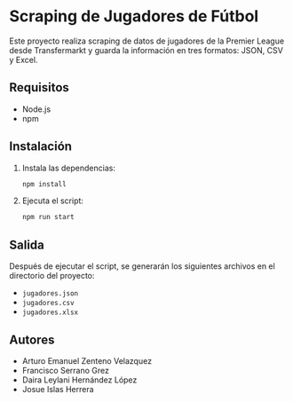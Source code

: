 # Scraping de Jugadores de Fútbol

Este proyecto realiza scraping de datos de jugadores de la Premier League desde Transfermarkt y guarda la información en tres formatos: JSON, CSV y Excel.

## Requisitos

- Node.js
- npm

## Instalación

1. Instala las dependencias:
   ```sh
   npm install
   ```

2. Ejecuta el script:
   ```sh
   npm run start
   ```

## Salida

Después de ejecutar el script, se generarán los siguientes archivos en el directorio del proyecto:

- `jugadores.json`
- `jugadores.csv`
- `jugadores.xlsx`

## Autores

- Arturo Emanuel Zenteno Velazquez
- Francisco Serrano Grez
- Daira Leylani Hernández López
- Josue Islas Herrera
